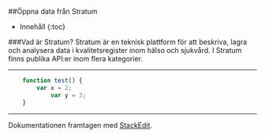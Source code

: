 ##Öppna data från Stratum

* Innehåll
{:toc}

###Vad är Stratum?
Stratum är en teknisk plattform för att beskriva, lagra och analysera data i kvalitetsregister inom hälso och sjukvård.
I Stratum finns publika API:er inom flera kategorier. 

---
```javascript
	function test() {
		var x = 2;
			var y = 3;
	}
```
---
Dokumentationen framtagen med [<i class="icon-provider-stackedit"></i> StackEdit](https://stackedit.io/).
